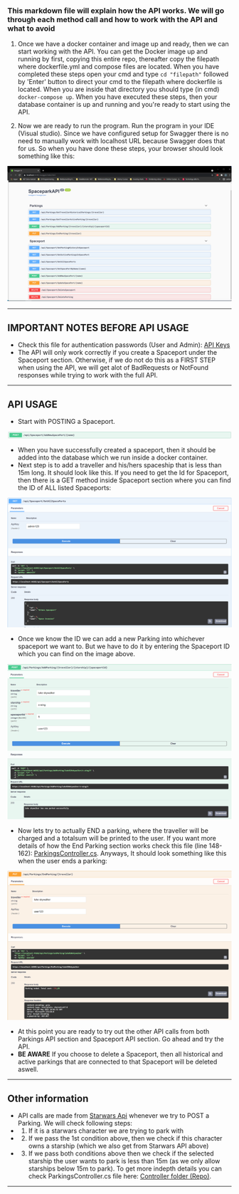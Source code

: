 ### This markdown file will explain how the API works. We will go through each method call and how to work with the API and what to avoid

1. Once we have a docker container and image up and ready, then we can start working with the API. You can get the Docker image up and running by first, copying this entire repo, thereafter copy the filepath where dockerfile.yml and compose files are located. When you have completed these steps open your cmd and type `cd "filepath"` followed by 'Enter' button to direct your cmd to the filepath where dockerfile is located. When you are inside that directory you should type (in cmd) `docker-compose up`. When you have executed these steps, then your database container is up and running and you're ready to start using the API.

2. Now we are ready to run the program. Run the program in your IDE (Visual studio). Since we have configured setup for Swagger there is no need to manually work with localhost URL because Swagger does that for us. So when you have done these steps, your browser should look something like this:

![image](https://github.com/PGBSNH20/spaceparkv2-mazdak-orhan/blob/Dev/Documentation/Swagger.png)

---

## IMPORTANT NOTES BEFORE API USAGE

- Check this file for authentication passwords (User and Admin): [API Keys](https://github.com/PGBSNH20/spaceparkv2-mazdak-orhan/blob/Dev/Source/SpaceparkAPI/appsettings.json)
- The API will only work correctly if you create a Spaceport under the Spaceport section. Otherwise, if we do not do this as a FIRST STEP when using the API, we will get alot of BadRequests or NotFound responses while trying to work with the full API.

---

## API USAGE

- Start with POSTING a Spaceport.

![image](https://github.com/PGBSNH20/spaceparkv2-mazdak-orhan/blob/Dev/Documentation/CreateSpaceport.png)

- When you have successfully created a spaceport, then it should be added into the database which we run inside a docker container.
- Next step is to add a traveller and his/hers spaceship that is less than 15m long. It should look like this. If you need to get the Id for Spaceport, then there is a GET method inside Spaceport section where you can find the ID of ALL listed Spaceports:

![image](https://github.com/PGBSNH20/spaceparkv2-mazdak-orhan/blob/Dev/Documentation/GetAllSpaceports.png)

- Once we know the ID we can add a new Parking into whichever spaceport we want to. But we have to do it by entering the Spaceport ID which you can find on the image above.

![image](https://github.com/PGBSNH20/spaceparkv2-mazdak-orhan/blob/Dev/Documentation/AddParking.png)

- Now lets try to actually END a parking, where the traveller will be charged and a totalsum will be printed to the user. If you want more details of how the End Parking section works check this file (line 148-162): [ParkingsController.cs](https://github.com/PGBSNH20/spaceparkv2-mazdak-orhan/blob/Dev/Source/SpaceparkAPI/Controllers/ParkingsController.cs). Anyways, It should look something like this when the user ends a parking:

![image](https://github.com/PGBSNH20/spaceparkv2-mazdak-orhan/blob/Dev/Documentation/EndParking.png)

- At this point you are ready to try out the other API calls from both Parkings API section and Spaceport API section. Go ahead and try the API.
- **BE AWARE** If you choose to delete a Spaceport, then all historical and active parkings that are connected to that Spaceport will be deleted aswell.

---

## Other information
-  API calls are made from [Starwars Api](https://swapi.dev/) whenever we try to POST a Parking. We will check following steps: 
-  1. If it is a starwars character we are trying to park with
-  2. If we pass the 1st condition above, then we check if this character owns a starship (which we also get from Starwars API above)
-  3. If we pass both conditions above then we check if the selected starship the user wants to park is less than 15m (as we only allow starships below 15m to park).
To get more indepth details you can check ParkingsController.cs file here: [Controller folder (Repo)](https://github.com/PGBSNH20/spaceparkv2-mazdak-orhan/tree/Dev/Source/SpaceparkAPI/Controllers).

---

